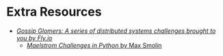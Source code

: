 # Extra Resources

- [_Gossip Glomers: A series of distributed systems challenges brought to you by Fly.io_](https://fly.io/dist-sys/)
  - [_Maelstrom Challenges in Python_ by Max Smolin](https://github.com/maximsmol/maelstrom-solutions-python)
